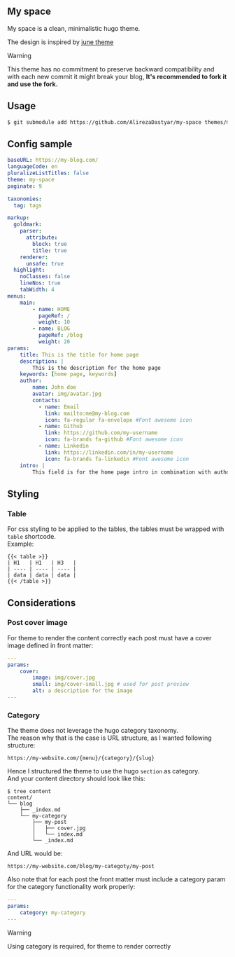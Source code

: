 ## My space
My space is a clean, minimalistic hugo theme.


The design is inspired by [june theme](https://github.com/clavinjune/hugo-june-theme)

> [!WARNING] 
> This theme has no commitment to preserve backward compatibility and with each new commit it might break your blog, **It's recommended to fork it and use the fork.**

## Usage

```bash
$ git submodule add https://github.com/AlirezaDastyar/my-space themes/my-space
```

## Config sample
```yaml
baseURL: https://my-blog.com/
languageCode: en
pluralizeListTitles: false
theme: my-space
paginate: 9

taxonomies:
  tag: tags

markup:
  goldmark:
    parser:
      attribute:
        block: true
        title: true
    renderer:
      unsafe: true
  highlight:
    noClasses: false  
    lineNos: true
    tabWidth: 4
menus:
    main:
        - name: HOME
          pageRef: /
          weight: 10
        - name: BLOG
          pageRef: /blog
          weight: 20
params:
    title: This is the title for home page
    description: |
        This is the description for the home page
    keywords: [home page, keywords]
    author:
        name: John doe
        avatar: img/avatar.jpg
        contacts:
          - name: Email
            link: mailto:me@my-blog.com
            icon: fa-regular fa-envelope #Font awesome icon
          - name: Github
            link: https://github.com/my-username
            icon: fa-brands fa-github #Font awesome icon
          - name: Linkedin
            link: https://linkedin.com/in/my-username
            icon: fa-brands fa-linkedin #Font awesome icon
    intro: |
        This field is for the home page intro in combination with author avatar
```
## Styling
### Table
For css styling to be applied to the tables, the tables must be wrapped with `table` shortcode.  
Example:
```
{{< table >}}
| H1   | H1   | H3   |
| ---- | ---- | ---- |
| data | data | data |
{{< /table >}}
```
## Considerations
### Post cover image
For theme to render the content correctly each post must have a cover image defined in front matter:
```yaml
---
params:
    cover: 
        image: img/cover.jpg
        small: img/cover-small.jpg # used for post preview
        alt: a description for the image
---
```

### Category
The theme does not leverage the hugo category taxonomy.  
The reason why that is the case is URL structure, as I wanted following structure:
```
https://my-website.com/{menu}/{category}/{slug}
```
Hence I structured the theme to use the hugo `section` as category.  
And your content directory should look like this:
```shell
$ tree content
content/
└── blog
    ├── _index.md
    └── my-category
        ├── my-post
        │   ├── cover.jpg
        │   └── index.md
        └── _index.md
```
And URL would be:
```
https://my-website.com/blog/my-categoty/my-post
```
Also note that for each post the front matter must include a category param for the category functionality work properly:
```yaml
---
params:
    category: my-category
---
```
> [!WARNING]
> Using category is required, for theme to render correctly